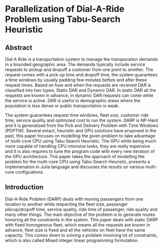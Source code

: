 # Parallelization of Dial-A-Ride Problem using Tabu-Search Heuristic

## Abstract

Dial A Ride is a transportation system to manage the transporation demands in a bounded geographic area. The demands typically include service requests to pickup and dropoff a customer from one point to another. The request comes with a pick-up time and dropoff time, the system guarantees a time windows by usually padding few minutes before and after these request times. Based on how and when the requests are received DAR is classified into two types, Static DAR and Dynamic DAR. In static DAR all the requests are known in advance, in dynamic DAR requests can come while the service is active. DAR is useful in demographic areas where the population is less dense or public transportation is weak.

The system guarantees request time windows, fleet size, customer ride time, service quality and optimized cost to run the system. DARP is NP-Hard and it is generalized from the Pick and Delivery Problem with Time Windows (PDPTW). Several extact, heuristic and GPU solutions have proposed in the past, this paper focuses on modelling the given problem to take advantage of multi-core CPU using Tabu Search Heuristic. The GPU while being much more capable of handling CPU intensive tasks, they are really expensive and it is also requires to tune the program code with every new iteration of the GPU architecture. This paper takes the approach of modelling the problem for the multi-core CPU using Tabu-Search Heuristic, presents a implemenation in Julia language and discusses the results on various multi-core configuations.


## Introduction

Dial-A-Ride Problem (DARP) deals with moving passengers from one location to another while respecting the fleet size, passenger pikcup/dropoff time, service quality, ride time of passenger, ride quality and many other things. The main objective of the problem is to generate routes honoring all the constraints in the system. This paper deals with static DARP with fixed homogenous fleet, which means all the requests are known in advance, fleet size is fixed and all the vehicles on fleet have the same capacity. This comes down to solving a problem involving lot of constraints, which is also called Mixed integer linear programming formulation.




